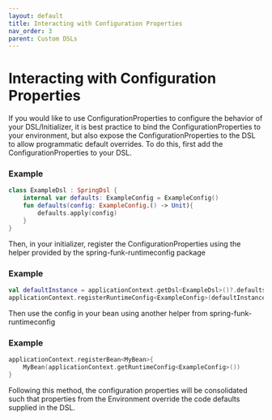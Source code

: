```yaml
---
layout: default
title: Interacting with Configuration Properties
nav_order: 3
parent: Custom DSLs
---
```

# Interacting with Configuration Properties

If you would like to use ConfigurationProperties to configure the behavior of your DSL/Initializer, it is best practice to bind the ConfigurationProperties to your environment, but also expose the ConfigurationProperties to the DSL to allow programmatic default overrides. To do this, first add the ConfigurationProperties to your DSL.

### Example
```kotlin
class ExampleDsl : SpringDsl {
    internal var defaults: ExampleConfig = ExampleConfig()
    fun defaults(config: ExampleConfig.() -> Unit){
        defaults.apply(config)
    }
}
```

Then, in your initializer, register the ConfigurationProperties using the helper provided by the spring-funk-runtimeconfig package
### Example
```kotlin
val defaultInstance = applicationContext.getDsl<ExampleDsl>()?.defaults
applicationContext.registerRuntimeConfig<ExampleConfig>(defaultInstance = defaultInstance)
```
Then use the config in your bean using another helper from spring-funk-runtimeconfig

### Example
```kotlin
applicationContext.registerBean<MyBean>{ 
    MyBean(applicationContext.getRuntimeConfig<ExampleConfig>()) 
}
```

Following this method, the configuration properties will be consolidated such that properties from the Environment override the code defaults supplied in the DSL.